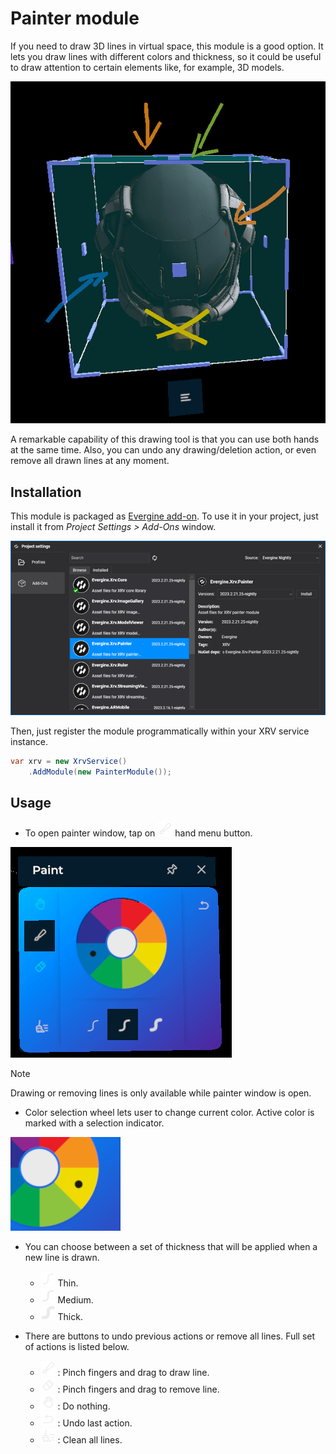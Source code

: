 # Painter module

If you need to draw 3D lines in virtual space, this module is a good option. It lets you draw lines with different colors and thickness, so it could be useful to draw attention to certain elements like, for example, 3D models.

![snapshot](images/snapshot2.png)

A remarkable capability of this drawing tool is that you can use both hands at the same time. Also, you can undo any drawing/deletion action, or even remove all drawn lines at any moment.

## Installation

This module is packaged as [Evergine add-on](../../../index.md). To use it in your project, just install it from _Project Settings > Add-Ons_ window.

![Module installation](images/installation.png)

Then, just register the module programmatically within your XRV service instance.

```csharp
var xrv = new XrvService()
    .AddModule(new PainterModule());
```
## Usage

- To open painter window, tap on ![hand icon](images/paint.png) hand menu button.

![snapshot](images/snapshot.png)

> [!NOTE]
> Drawing or removing lines is only available while painter window is open.

- Color selection wheel lets user to change current color. Active color is marked with a selection indicator.

![current color](images/currentColor.png)

- You can choose between a set of thickness that will be applied when a new line is drawn.
    - ![thin](images/linethin.png) Thin.
    - ![medium](images/linemedium.png) Medium.
    - ![thick](images/linethick.png) Thick.

- There are buttons to undo previous actions or remove all lines. Full set of actions is listed below.
    - ![paint](images/paint.png) : Pinch fingers and drag to draw line.
    - ![eraser](images/eraser.png) : Pinch fingers and drag to remove line.
    - ![hand](images/hand.png) : Do nothing.
    - ![undo ](images/undo.png) : Undo last action.
    - ![clear all](images/clearall.png) : Clean all lines.